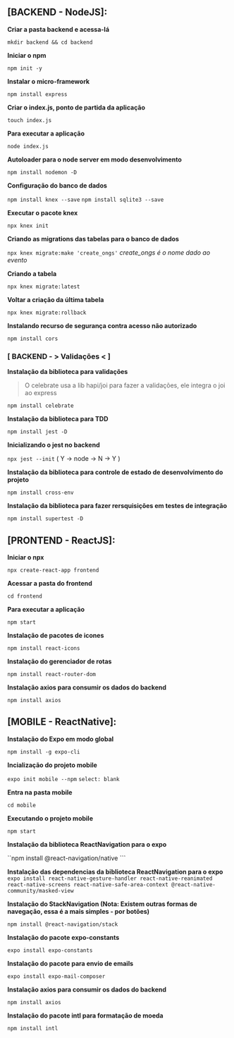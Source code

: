 ## [BACKEND - NodeJS]:

**Criar a pasta backend e acessa-lá**

`mkdir backend && cd backend`

**Iniciar o npm**

`npm init -y`

**Instalar o micro-framework**

`npm install express`

**Criar o index.js, ponto de partida da aplicação**

`touch index.js`

**Para executar a aplicação**

`node index.js`

**Autoloader para o node server em modo desenvolvimento**

`npm install nodemon -D`

**Configuração do banco de dados**

`npm install knex --save`
`npm install sqlite3 --save`

**Executar o pacote knex**

`npx knex init`

**Criando as migrations das tabelas para o banco de dados**

`npx knex migrate:make 'create_ongs'` _*create_ongs é o nome dado ao evento*_

**Criando a tabela**

`npx knex migrate:latest`

**Voltar a criação da última tabela**

`npx knex migrate:rollback`

**Instalando recurso de segurança contra acesso não autorizado**

`npm install cors`

### [ BACKEND - > Validações < ]

**Instalação da biblioteca para validações**

> O celebrate usa a lib hapi/joi para fazer a validações, ele integra o joi ao express

`npm install celebrate`

**Instalação da biblioteca para TDD**

`npm install jest -D`

**Inicializando o jest no backend**

`npx jest --init` ( Y -> node -> N -> Y )

**Instalação da biblioteca para controle de estado de desenvolvimento do projeto**

`npm install cross-env`

**Instalação da biblioteca para fazer rersquisições em testes de integração**

`npm install supertest -D`

## [PRONTEND - ReactJS]:

**Iniciar o npx**

`npx create-react-app frontend`

**Acessar a pasta do frontend**

`cd frontend`

**Para executar a aplicação**

`npm start`

**Instalação de pacotes de icones**

`npm install react-icons`

**Instalação do gerenciador de rotas**

`npm install react-router-dom`

**Instalação axios para consumir os dados do backend**

`npm install axios`

## [MOBILE - ReactNative]:

**Instalação do Expo em modo global**

`npm install -g expo-cli`

**Incialização do projeto mobile**

`expo init mobile --npm`
`select: blank`

**Entra na pasta mobile**

`cd mobile`

**Executando o projeto mobile**

`npm start`

**Instalação da biblioteca ReactNavigation para o expo**

``npm install @react-navigation/native ```

**Instalação das dependencias da biblioteca ReactNavigation para o expo**
`expo install react-native-gesture-handler react-native-reanimated react-native-screens react-native-safe-area-context @react-native-community/masked-view`

**Instalação do StackNavigation (Nota: Existem outras formas de navegação, essa é a mais simples - por botões)**

`npm install @react-navigation/stack`

**Instalação do pacote expo-constants**

`expo install expo-constants`

**Instalação do pacote para envio de emails**

`expo install expo-mail-composer`

**Instalação axios para consumir os dados do backend**

`npm install axios`

**Instalação do pacote intl para formatação de moeda**

`npm install intl`
